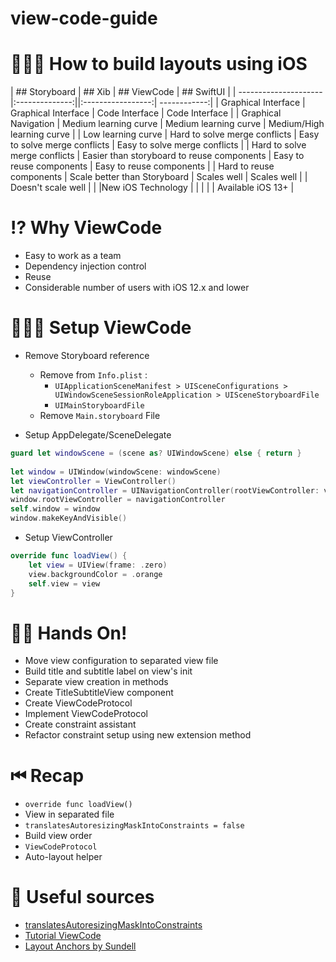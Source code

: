 # view-code-guide


# 👷🏽‍♂️ How to build layouts using iOS


| ## Storyboard        | ## Xib           | ## ViewCode  |  ## SwiftUI |
| --------------------- |:--------------:||:-----------------:| ------------:|
| Graphical Interface | Graphical Interface | Code Interface |  Code Interface |
| Graphical Navigation | Medium learning curve | Medium learning curve | Medium/High learning curve |
| Low learning curve | Hard to solve merge conflicts | Easy to solve merge conflicts | Easy to solve merge conflicts |
| Hard to solve merge conflicts | Easier than storyboard to reuse components | Easy to reuse components | Easy to reuse components | 
| Hard to reuse components | Scale better than Storyboard | Scales well | Scales well | 
| Doesn't scale well | | |New iOS Technology |
| | | | Available iOS 13+ |

# ⁉️ Why ViewCode


- Easy to work as a team
- Dependency injection control
- Reuse
- Considerable number of users with iOS 12.x and lower

# 👨🏻‍💻 Setup ViewCode


- Remove Storyboard reference
    - Remove from `Info.plist` :
        - `UIApplicationSceneManifest > UISceneConfigurations > UIWindowSceneSessionRoleApplication > UISceneStoryboardFile`
        - `UIMainStoryboardFile`
    - Remove `Main.storyboard` File

- Setup AppDelegate/SceneDelegate

```swift
guard let windowScene = (scene as? UIWindowScene) else { return }
        
let window = UIWindow(windowScene: windowScene)
let viewController = ViewController()
let navigationController = UINavigationController(rootViewController: viewController)
window.rootViewController = navigationController
self.window = window
window.makeKeyAndVisible()
```

- Setup ViewController

```swift
override func loadView() {
    let view = UIView(frame: .zero)
    view.backgroundColor = .orange
    self.view = view
}
```

# ✋🏻 Hands On!


- Move view configuration to separated view file
- Build title and subtitle label on view's init
- Separate view creation in methods
- Create TitleSubtitleView component
- Create ViewCodeProtocol
- Implement ViewCodeProtocol
- Create constraint assistant
- Refactor constraint setup using new extension method

# ⏮ Recap


- `override func loadView()`
- View in separated file
- `translatesAutoresizingMaskIntoConstraints = false`
- Build view order
- `ViewCodeProtocol`
- Auto-layout helper

# 📖 Useful sources


- [translatesAutoresizingMaskIntoConstraints](https://developer.apple.com/documentation/uikit/uiview/1622572-translatesautoresizingmaskintoco)
- [Tutorial ViewCode](https://medium.com/@tpLioy/curso-ios-módulo-sobre-view-code-af0f6188297b)
- [Layout Anchors by Sundell](https://www.swiftbysundell.com/basics/layout-anchors/)
